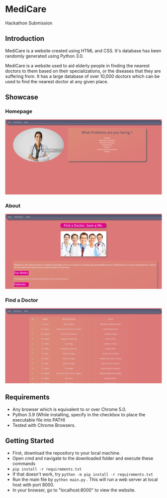 # MediCare
Hackathon Submission

## Introduction
MediCare is a website created using HTML and CSS.  It's database has been randomly generated using Python 3.0.

MediCare is a website used to aid elderly people in finding the nearest doctors to them based on their specializations, or the diseases that they are suffering from.
It has a large database of over 10,000 doctors which can be used to find the nearest doctor at any given place.

## Showcase
### Homepage
![homepage](https://github.com/NivoMila/MediCare/blob/main/images/home.png)
### About
![aboutpage](https://github.com/NivoMila/MediCare/blob/main/images/about.png)
### Find a Doctor
![listofdoctors](https://github.com/NivoMila/MediCare/blob/main/images/all.png)


## Requirements
* Any browser which is equivalent to or over Chrome 5.0.
* Python 3.9 (While installing, specify in the checkbox to place the executable file into PATH)
* Tested with Chrome Browsers.

## Getting Started
* First, download the repository to your local machine.
* Open cmd and navigate to the downloaded folder and execute these commands
* ``` pip install -r requirements.txt ```
* If that doesn't work, try ``` python -m pip install -r requirements.txt ```
* Run the main file by ``` python main.py ``` . This will run a web server at local host with port 8000.
* In your browser, go to "localhost:8000" to view the website.
